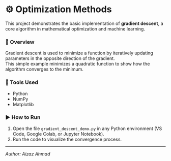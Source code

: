# ⚙️ Optimization Methods

This project demonstrates the basic implementation of **gradient descent**, a core algorithm in mathematical optimization and machine learning.

### 📘 Overview
Gradient descent is used to minimize a function by iteratively updating parameters in the opposite direction of the gradient.  
This simple example minimizes a quadratic function to show how the algorithm converges to the minimum.

### 🧰 Tools Used
- Python  
- NumPy  
- Matplotlib

### ▶️ How to Run
1. Open the file `gradient_descent_demo.py` in any Python environment (VS Code, Google Colab, or Jupyter Notebook).  
2. Run the code to visualize the convergence process.

---

*Author: Aizaz Ahmad*  
